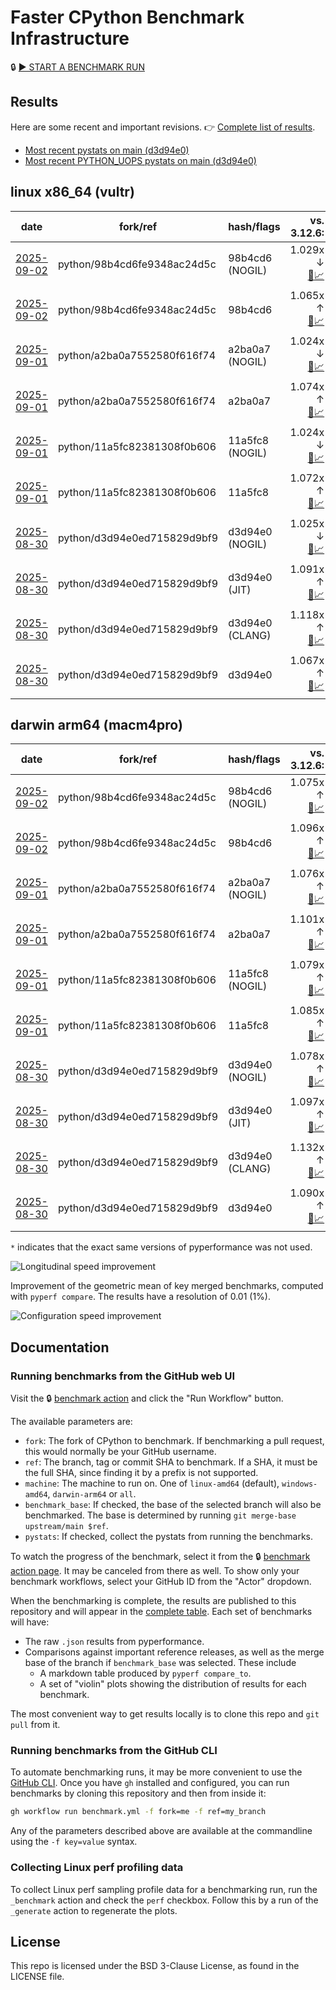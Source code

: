 # Faster CPython Benchmark Infrastructure

🔒 [▶️ START A BENCHMARK RUN](../../actions/workflows/benchmark.yml)

## Results

Here are some recent and important revisions. 👉 [Complete list of results](RESULTS.md).

<!-- START table -->
- [Most recent  pystats on main (d3d94e0)](results/bm-20250830-3.15.0a0-d3d94e0/bm-20250830-vultr-x86_64-python-d3d94e0ed715829d9bf9-3.15.0a0-d3d94e0-pystats.md)
- [Most recent PYTHON_UOPS pystats on main (d3d94e0)](results/bm-20250830-3.15.0a0-d3d94e0-PYTHON_UOPS/bm-20250830-vultr-x86_64-python-d3d94e0ed715829d9bf9-3.15.0a0-d3d94e0-pystats.md)

## linux x86_64 (vultr)
| date | fork/ref | hash/flags | vs. 3.12.6: | vs. 3.13.0rc2: | vs. base: |
| --- | --- | --- | ---: | ---: | ---: |
| [2025-09-02](results/bm-20250902-3.15.0a0-98b4cd6-NOGIL) | python/98b4cd6fe9348ac24d5c | 98b4cd6 (NOGIL) | 1.029x ↓<br>[📄](results/bm-20250902-3.15.0a0-98b4cd6-NOGIL/bm-20250902-vultr-x86_64-python-98b4cd6fe9348ac24d5c-3.15.0a0-98b4cd6-vs-3.12.6.md)[📈](results/bm-20250902-3.15.0a0-98b4cd6-NOGIL/bm-20250902-vultr-x86_64-python-98b4cd6fe9348ac24d5c-3.15.0a0-98b4cd6-vs-3.12.6.svg) | 1.061x ↓<br>[📄](results/bm-20250902-3.15.0a0-98b4cd6-NOGIL/bm-20250902-vultr-x86_64-python-98b4cd6fe9348ac24d5c-3.15.0a0-98b4cd6-vs-3.13.0rc2.md)[📈](results/bm-20250902-3.15.0a0-98b4cd6-NOGIL/bm-20250902-vultr-x86_64-python-98b4cd6fe9348ac24d5c-3.15.0a0-98b4cd6-vs-3.13.0rc2.svg) | 1.094x ↓<br>[📄](results/bm-20250902-3.15.0a0-98b4cd6-NOGIL/bm-20250902-vultr-x86_64-python-98b4cd6fe9348ac24d5c-3.15.0a0-98b4cd6-vs-base.md)[📈](results/bm-20250902-3.15.0a0-98b4cd6-NOGIL/bm-20250902-vultr-x86_64-python-98b4cd6fe9348ac24d5c-3.15.0a0-98b4cd6-vs-base.svg)[🧠](results/bm-20250902-3.15.0a0-98b4cd6-NOGIL/bm-20250902-vultr-x86_64-python-98b4cd6fe9348ac24d5c-3.15.0a0-98b4cd6-vs-base-mem.svg) |
| [2025-09-02](results/bm-20250902-3.15.0a0-98b4cd6) | python/98b4cd6fe9348ac24d5c | 98b4cd6 | 1.065x ↑<br>[📄](results/bm-20250902-3.15.0a0-98b4cd6/bm-20250902-vultr-x86_64-python-98b4cd6fe9348ac24d5c-3.15.0a0-98b4cd6-vs-3.12.6.md)[📈](results/bm-20250902-3.15.0a0-98b4cd6/bm-20250902-vultr-x86_64-python-98b4cd6fe9348ac24d5c-3.15.0a0-98b4cd6-vs-3.12.6.svg) | 1.029x ↑<br>[📄](results/bm-20250902-3.15.0a0-98b4cd6/bm-20250902-vultr-x86_64-python-98b4cd6fe9348ac24d5c-3.15.0a0-98b4cd6-vs-3.13.0rc2.md)[📈](results/bm-20250902-3.15.0a0-98b4cd6/bm-20250902-vultr-x86_64-python-98b4cd6fe9348ac24d5c-3.15.0a0-98b4cd6-vs-3.13.0rc2.svg) |  |
| [2025-09-01](results/bm-20250901-3.15.0a0-a2ba0a7-NOGIL) | python/a2ba0a7552580f616f74 | a2ba0a7 (NOGIL) | 1.024x ↓<br>[📄](results/bm-20250901-3.15.0a0-a2ba0a7-NOGIL/bm-20250901-vultr-x86_64-python-a2ba0a7552580f616f74-3.15.0a0-a2ba0a7-vs-3.12.6.md)[📈](results/bm-20250901-3.15.0a0-a2ba0a7-NOGIL/bm-20250901-vultr-x86_64-python-a2ba0a7552580f616f74-3.15.0a0-a2ba0a7-vs-3.12.6.svg) | 1.057x ↓<br>[📄](results/bm-20250901-3.15.0a0-a2ba0a7-NOGIL/bm-20250901-vultr-x86_64-python-a2ba0a7552580f616f74-3.15.0a0-a2ba0a7-vs-3.13.0rc2.md)[📈](results/bm-20250901-3.15.0a0-a2ba0a7-NOGIL/bm-20250901-vultr-x86_64-python-a2ba0a7552580f616f74-3.15.0a0-a2ba0a7-vs-3.13.0rc2.svg) | 1.097x ↓<br>[📄](results/bm-20250901-3.15.0a0-a2ba0a7-NOGIL/bm-20250901-vultr-x86_64-python-a2ba0a7552580f616f74-3.15.0a0-a2ba0a7-vs-base.md)[📈](results/bm-20250901-3.15.0a0-a2ba0a7-NOGIL/bm-20250901-vultr-x86_64-python-a2ba0a7552580f616f74-3.15.0a0-a2ba0a7-vs-base.svg)[🧠](results/bm-20250901-3.15.0a0-a2ba0a7-NOGIL/bm-20250901-vultr-x86_64-python-a2ba0a7552580f616f74-3.15.0a0-a2ba0a7-vs-base-mem.svg) |
| [2025-09-01](results/bm-20250901-3.15.0a0-a2ba0a7) | python/a2ba0a7552580f616f74 | a2ba0a7 | 1.074x ↑<br>[📄](results/bm-20250901-3.15.0a0-a2ba0a7/bm-20250901-vultr-x86_64-python-a2ba0a7552580f616f74-3.15.0a0-a2ba0a7-vs-3.12.6.md)[📈](results/bm-20250901-3.15.0a0-a2ba0a7/bm-20250901-vultr-x86_64-python-a2ba0a7552580f616f74-3.15.0a0-a2ba0a7-vs-3.12.6.svg) | 1.038x ↑<br>[📄](results/bm-20250901-3.15.0a0-a2ba0a7/bm-20250901-vultr-x86_64-python-a2ba0a7552580f616f74-3.15.0a0-a2ba0a7-vs-3.13.0rc2.md)[📈](results/bm-20250901-3.15.0a0-a2ba0a7/bm-20250901-vultr-x86_64-python-a2ba0a7552580f616f74-3.15.0a0-a2ba0a7-vs-3.13.0rc2.svg) |  |
| [2025-09-01](results/bm-20250901-3.15.0a0-11a5fc8-NOGIL) | python/11a5fc82381308f0b606 | 11a5fc8 (NOGIL) | 1.024x ↓<br>[📄](results/bm-20250901-3.15.0a0-11a5fc8-NOGIL/bm-20250901-vultr-x86_64-python-11a5fc82381308f0b606-3.15.0a0-11a5fc8-vs-3.12.6.md)[📈](results/bm-20250901-3.15.0a0-11a5fc8-NOGIL/bm-20250901-vultr-x86_64-python-11a5fc82381308f0b606-3.15.0a0-11a5fc8-vs-3.12.6.svg) | 1.057x ↓<br>[📄](results/bm-20250901-3.15.0a0-11a5fc8-NOGIL/bm-20250901-vultr-x86_64-python-11a5fc82381308f0b606-3.15.0a0-11a5fc8-vs-3.13.0rc2.md)[📈](results/bm-20250901-3.15.0a0-11a5fc8-NOGIL/bm-20250901-vultr-x86_64-python-11a5fc82381308f0b606-3.15.0a0-11a5fc8-vs-3.13.0rc2.svg) | 1.096x ↓<br>[📄](results/bm-20250901-3.15.0a0-11a5fc8-NOGIL/bm-20250901-vultr-x86_64-python-11a5fc82381308f0b606-3.15.0a0-11a5fc8-vs-base.md)[📈](results/bm-20250901-3.15.0a0-11a5fc8-NOGIL/bm-20250901-vultr-x86_64-python-11a5fc82381308f0b606-3.15.0a0-11a5fc8-vs-base.svg)[🧠](results/bm-20250901-3.15.0a0-11a5fc8-NOGIL/bm-20250901-vultr-x86_64-python-11a5fc82381308f0b606-3.15.0a0-11a5fc8-vs-base-mem.svg) |
| [2025-09-01](results/bm-20250901-3.15.0a0-11a5fc8) | python/11a5fc82381308f0b606 | 11a5fc8 | 1.072x ↑<br>[📄](results/bm-20250901-3.15.0a0-11a5fc8/bm-20250901-vultr-x86_64-python-11a5fc82381308f0b606-3.15.0a0-11a5fc8-vs-3.12.6.md)[📈](results/bm-20250901-3.15.0a0-11a5fc8/bm-20250901-vultr-x86_64-python-11a5fc82381308f0b606-3.15.0a0-11a5fc8-vs-3.12.6.svg) | 1.036x ↑<br>[📄](results/bm-20250901-3.15.0a0-11a5fc8/bm-20250901-vultr-x86_64-python-11a5fc82381308f0b606-3.15.0a0-11a5fc8-vs-3.13.0rc2.md)[📈](results/bm-20250901-3.15.0a0-11a5fc8/bm-20250901-vultr-x86_64-python-11a5fc82381308f0b606-3.15.0a0-11a5fc8-vs-3.13.0rc2.svg) |  |
| [2025-08-30](results/bm-20250830-3.15.0a0-d3d94e0-NOGIL) | python/d3d94e0ed715829d9bf9 | d3d94e0 (NOGIL) | 1.025x ↓<br>[📄](results/bm-20250830-3.15.0a0-d3d94e0-NOGIL/bm-20250830-vultr-x86_64-python-d3d94e0ed715829d9bf9-3.15.0a0-d3d94e0-vs-3.12.6.md)[📈](results/bm-20250830-3.15.0a0-d3d94e0-NOGIL/bm-20250830-vultr-x86_64-python-d3d94e0ed715829d9bf9-3.15.0a0-d3d94e0-vs-3.12.6.svg) | 1.058x ↓<br>[📄](results/bm-20250830-3.15.0a0-d3d94e0-NOGIL/bm-20250830-vultr-x86_64-python-d3d94e0ed715829d9bf9-3.15.0a0-d3d94e0-vs-3.13.0rc2.md)[📈](results/bm-20250830-3.15.0a0-d3d94e0-NOGIL/bm-20250830-vultr-x86_64-python-d3d94e0ed715829d9bf9-3.15.0a0-d3d94e0-vs-3.13.0rc2.svg) | 1.092x ↓<br>[📄](results/bm-20250830-3.15.0a0-d3d94e0-NOGIL/bm-20250830-vultr-x86_64-python-d3d94e0ed715829d9bf9-3.15.0a0-d3d94e0-vs-base.md)[📈](results/bm-20250830-3.15.0a0-d3d94e0-NOGIL/bm-20250830-vultr-x86_64-python-d3d94e0ed715829d9bf9-3.15.0a0-d3d94e0-vs-base.svg)[🧠](results/bm-20250830-3.15.0a0-d3d94e0-NOGIL/bm-20250830-vultr-x86_64-python-d3d94e0ed715829d9bf9-3.15.0a0-d3d94e0-vs-base-mem.svg) |
| [2025-08-30](results/bm-20250830-3.15.0a0-d3d94e0-JIT) | python/d3d94e0ed715829d9bf9 | d3d94e0 (JIT) | 1.091x ↑<br>[📄](results/bm-20250830-3.15.0a0-d3d94e0-JIT/bm-20250830-vultr-x86_64-python-d3d94e0ed715829d9bf9-3.15.0a0-d3d94e0-vs-3.12.6.md)[📈](results/bm-20250830-3.15.0a0-d3d94e0-JIT/bm-20250830-vultr-x86_64-python-d3d94e0ed715829d9bf9-3.15.0a0-d3d94e0-vs-3.12.6.svg) | 1.055x ↑<br>[📄](results/bm-20250830-3.15.0a0-d3d94e0-JIT/bm-20250830-vultr-x86_64-python-d3d94e0ed715829d9bf9-3.15.0a0-d3d94e0-vs-3.13.0rc2.md)[📈](results/bm-20250830-3.15.0a0-d3d94e0-JIT/bm-20250830-vultr-x86_64-python-d3d94e0ed715829d9bf9-3.15.0a0-d3d94e0-vs-3.13.0rc2.svg) | 1.019x ↑<br>[📄](results/bm-20250830-3.15.0a0-d3d94e0-JIT/bm-20250830-vultr-x86_64-python-d3d94e0ed715829d9bf9-3.15.0a0-d3d94e0-vs-base.md)[📈](results/bm-20250830-3.15.0a0-d3d94e0-JIT/bm-20250830-vultr-x86_64-python-d3d94e0ed715829d9bf9-3.15.0a0-d3d94e0-vs-base.svg)[🧠](results/bm-20250830-3.15.0a0-d3d94e0-JIT/bm-20250830-vultr-x86_64-python-d3d94e0ed715829d9bf9-3.15.0a0-d3d94e0-vs-base-mem.svg) |
| [2025-08-30](results/bm-20250830-3.15.0a0-d3d94e0-CLANG) | python/d3d94e0ed715829d9bf9 | d3d94e0 (CLANG) | 1.118x ↑<br>[📄](results/bm-20250830-3.15.0a0-d3d94e0-CLANG/bm-20250830-vultr-x86_64-python-d3d94e0ed715829d9bf9-3.15.0a0-d3d94e0-vs-3.12.6.md)[📈](results/bm-20250830-3.15.0a0-d3d94e0-CLANG/bm-20250830-vultr-x86_64-python-d3d94e0ed715829d9bf9-3.15.0a0-d3d94e0-vs-3.12.6.svg) | 1.081x ↑<br>[📄](results/bm-20250830-3.15.0a0-d3d94e0-CLANG/bm-20250830-vultr-x86_64-python-d3d94e0ed715829d9bf9-3.15.0a0-d3d94e0-vs-3.13.0rc2.md)[📈](results/bm-20250830-3.15.0a0-d3d94e0-CLANG/bm-20250830-vultr-x86_64-python-d3d94e0ed715829d9bf9-3.15.0a0-d3d94e0-vs-3.13.0rc2.svg) | 1.044x ↑<br>[📄](results/bm-20250830-3.15.0a0-d3d94e0-CLANG/bm-20250830-vultr-x86_64-python-d3d94e0ed715829d9bf9-3.15.0a0-d3d94e0-vs-base.md)[📈](results/bm-20250830-3.15.0a0-d3d94e0-CLANG/bm-20250830-vultr-x86_64-python-d3d94e0ed715829d9bf9-3.15.0a0-d3d94e0-vs-base.svg)[🧠](results/bm-20250830-3.15.0a0-d3d94e0-CLANG/bm-20250830-vultr-x86_64-python-d3d94e0ed715829d9bf9-3.15.0a0-d3d94e0-vs-base-mem.svg) |
| [2025-08-30](results/bm-20250830-3.15.0a0-d3d94e0) | python/d3d94e0ed715829d9bf9 | d3d94e0 | 1.067x ↑<br>[📄](results/bm-20250830-3.15.0a0-d3d94e0/bm-20250830-vultr-x86_64-python-d3d94e0ed715829d9bf9-3.15.0a0-d3d94e0-vs-3.12.6.md)[📈](results/bm-20250830-3.15.0a0-d3d94e0/bm-20250830-vultr-x86_64-python-d3d94e0ed715829d9bf9-3.15.0a0-d3d94e0-vs-3.12.6.svg) | 1.032x ↑<br>[📄](results/bm-20250830-3.15.0a0-d3d94e0/bm-20250830-vultr-x86_64-python-d3d94e0ed715829d9bf9-3.15.0a0-d3d94e0-vs-3.13.0rc2.md)[📈](results/bm-20250830-3.15.0a0-d3d94e0/bm-20250830-vultr-x86_64-python-d3d94e0ed715829d9bf9-3.15.0a0-d3d94e0-vs-3.13.0rc2.svg) |  |

## darwin arm64 (macm4pro)
| date | fork/ref | hash/flags | vs. 3.12.6: | vs. 3.13.0rc2: | vs. base: |
| --- | --- | --- | ---: | ---: | ---: |
| [2025-09-02](results/bm-20250902-3.15.0a0-98b4cd6-NOGIL) | python/98b4cd6fe9348ac24d5c | 98b4cd6 (NOGIL) | 1.075x ↑<br>[📄](results/bm-20250902-3.15.0a0-98b4cd6-NOGIL/bm-20250902-macm4pro-arm64-python-98b4cd6fe9348ac24d5c-3.15.0a0-98b4cd6-vs-3.12.6.md)[📈](results/bm-20250902-3.15.0a0-98b4cd6-NOGIL/bm-20250902-macm4pro-arm64-python-98b4cd6fe9348ac24d5c-3.15.0a0-98b4cd6-vs-3.12.6.svg) | 1.003x ↓<br>[📄](results/bm-20250902-3.15.0a0-98b4cd6-NOGIL/bm-20250902-macm4pro-arm64-python-98b4cd6fe9348ac24d5c-3.15.0a0-98b4cd6-vs-3.13.0rc2.md)[📈](results/bm-20250902-3.15.0a0-98b4cd6-NOGIL/bm-20250902-macm4pro-arm64-python-98b4cd6fe9348ac24d5c-3.15.0a0-98b4cd6-vs-3.13.0rc2.svg) | 1.022x ↓<br>[📄](results/bm-20250902-3.15.0a0-98b4cd6-NOGIL/bm-20250902-macm4pro-arm64-python-98b4cd6fe9348ac24d5c-3.15.0a0-98b4cd6-vs-base.md)[📈](results/bm-20250902-3.15.0a0-98b4cd6-NOGIL/bm-20250902-macm4pro-arm64-python-98b4cd6fe9348ac24d5c-3.15.0a0-98b4cd6-vs-base.svg)[🧠](results/bm-20250902-3.15.0a0-98b4cd6-NOGIL/bm-20250902-macm4pro-arm64-python-98b4cd6fe9348ac24d5c-3.15.0a0-98b4cd6-vs-base-mem.svg) |
| [2025-09-02](results/bm-20250902-3.15.0a0-98b4cd6) | python/98b4cd6fe9348ac24d5c | 98b4cd6 | 1.096x ↑<br>[📄](results/bm-20250902-3.15.0a0-98b4cd6/bm-20250902-macm4pro-arm64-python-98b4cd6fe9348ac24d5c-3.15.0a0-98b4cd6-vs-3.12.6.md)[📈](results/bm-20250902-3.15.0a0-98b4cd6/bm-20250902-macm4pro-arm64-python-98b4cd6fe9348ac24d5c-3.15.0a0-98b4cd6-vs-3.12.6.svg) | 1.017x ↑<br>[📄](results/bm-20250902-3.15.0a0-98b4cd6/bm-20250902-macm4pro-arm64-python-98b4cd6fe9348ac24d5c-3.15.0a0-98b4cd6-vs-3.13.0rc2.md)[📈](results/bm-20250902-3.15.0a0-98b4cd6/bm-20250902-macm4pro-arm64-python-98b4cd6fe9348ac24d5c-3.15.0a0-98b4cd6-vs-3.13.0rc2.svg) |  |
| [2025-09-01](results/bm-20250901-3.15.0a0-a2ba0a7-NOGIL) | python/a2ba0a7552580f616f74 | a2ba0a7 (NOGIL) | 1.076x ↑<br>[📄](results/bm-20250901-3.15.0a0-a2ba0a7-NOGIL/bm-20250901-macm4pro-arm64-python-a2ba0a7552580f616f74-3.15.0a0-a2ba0a7-vs-3.12.6.md)[📈](results/bm-20250901-3.15.0a0-a2ba0a7-NOGIL/bm-20250901-macm4pro-arm64-python-a2ba0a7552580f616f74-3.15.0a0-a2ba0a7-vs-3.12.6.svg) | 1.001x ↓<br>[📄](results/bm-20250901-3.15.0a0-a2ba0a7-NOGIL/bm-20250901-macm4pro-arm64-python-a2ba0a7552580f616f74-3.15.0a0-a2ba0a7-vs-3.13.0rc2.md)[📈](results/bm-20250901-3.15.0a0-a2ba0a7-NOGIL/bm-20250901-macm4pro-arm64-python-a2ba0a7552580f616f74-3.15.0a0-a2ba0a7-vs-3.13.0rc2.svg) | 1.024x ↓<br>[📄](results/bm-20250901-3.15.0a0-a2ba0a7-NOGIL/bm-20250901-macm4pro-arm64-python-a2ba0a7552580f616f74-3.15.0a0-a2ba0a7-vs-base.md)[📈](results/bm-20250901-3.15.0a0-a2ba0a7-NOGIL/bm-20250901-macm4pro-arm64-python-a2ba0a7552580f616f74-3.15.0a0-a2ba0a7-vs-base.svg)[🧠](results/bm-20250901-3.15.0a0-a2ba0a7-NOGIL/bm-20250901-macm4pro-arm64-python-a2ba0a7552580f616f74-3.15.0a0-a2ba0a7-vs-base-mem.svg) |
| [2025-09-01](results/bm-20250901-3.15.0a0-a2ba0a7) | python/a2ba0a7552580f616f74 | a2ba0a7 | 1.101x ↑<br>[📄](results/bm-20250901-3.15.0a0-a2ba0a7/bm-20250901-macm4pro-arm64-python-a2ba0a7552580f616f74-3.15.0a0-a2ba0a7-vs-3.12.6.md)[📈](results/bm-20250901-3.15.0a0-a2ba0a7/bm-20250901-macm4pro-arm64-python-a2ba0a7552580f616f74-3.15.0a0-a2ba0a7-vs-3.12.6.svg) | 1.021x ↑<br>[📄](results/bm-20250901-3.15.0a0-a2ba0a7/bm-20250901-macm4pro-arm64-python-a2ba0a7552580f616f74-3.15.0a0-a2ba0a7-vs-3.13.0rc2.md)[📈](results/bm-20250901-3.15.0a0-a2ba0a7/bm-20250901-macm4pro-arm64-python-a2ba0a7552580f616f74-3.15.0a0-a2ba0a7-vs-3.13.0rc2.svg) |  |
| [2025-09-01](results/bm-20250901-3.15.0a0-11a5fc8-NOGIL) | python/11a5fc82381308f0b606 | 11a5fc8 (NOGIL) | 1.079x ↑<br>[📄](results/bm-20250901-3.15.0a0-11a5fc8-NOGIL/bm-20250901-macm4pro-arm64-python-11a5fc82381308f0b606-3.15.0a0-11a5fc8-vs-3.12.6.md)[📈](results/bm-20250901-3.15.0a0-11a5fc8-NOGIL/bm-20250901-macm4pro-arm64-python-11a5fc82381308f0b606-3.15.0a0-11a5fc8-vs-3.12.6.svg) | 1.000x ↑<br>[📄](results/bm-20250901-3.15.0a0-11a5fc8-NOGIL/bm-20250901-macm4pro-arm64-python-11a5fc82381308f0b606-3.15.0a0-11a5fc8-vs-3.13.0rc2.md)[📈](results/bm-20250901-3.15.0a0-11a5fc8-NOGIL/bm-20250901-macm4pro-arm64-python-11a5fc82381308f0b606-3.15.0a0-11a5fc8-vs-3.13.0rc2.svg) | 1.008x ↓<br>[📄](results/bm-20250901-3.15.0a0-11a5fc8-NOGIL/bm-20250901-macm4pro-arm64-python-11a5fc82381308f0b606-3.15.0a0-11a5fc8-vs-base.md)[📈](results/bm-20250901-3.15.0a0-11a5fc8-NOGIL/bm-20250901-macm4pro-arm64-python-11a5fc82381308f0b606-3.15.0a0-11a5fc8-vs-base.svg)[🧠](results/bm-20250901-3.15.0a0-11a5fc8-NOGIL/bm-20250901-macm4pro-arm64-python-11a5fc82381308f0b606-3.15.0a0-11a5fc8-vs-base-mem.svg) |
| [2025-09-01](results/bm-20250901-3.15.0a0-11a5fc8) | python/11a5fc82381308f0b606 | 11a5fc8 | 1.085x ↑<br>[📄](results/bm-20250901-3.15.0a0-11a5fc8/bm-20250901-macm4pro-arm64-python-11a5fc82381308f0b606-3.15.0a0-11a5fc8-vs-3.12.6.md)[📈](results/bm-20250901-3.15.0a0-11a5fc8/bm-20250901-macm4pro-arm64-python-11a5fc82381308f0b606-3.15.0a0-11a5fc8-vs-3.12.6.svg) | 1.006x ↑<br>[📄](results/bm-20250901-3.15.0a0-11a5fc8/bm-20250901-macm4pro-arm64-python-11a5fc82381308f0b606-3.15.0a0-11a5fc8-vs-3.13.0rc2.md)[📈](results/bm-20250901-3.15.0a0-11a5fc8/bm-20250901-macm4pro-arm64-python-11a5fc82381308f0b606-3.15.0a0-11a5fc8-vs-3.13.0rc2.svg) |  |
| [2025-08-30](results/bm-20250830-3.15.0a0-d3d94e0-NOGIL) | python/d3d94e0ed715829d9bf9 | d3d94e0 (NOGIL) | 1.078x ↑<br>[📄](results/bm-20250830-3.15.0a0-d3d94e0-NOGIL/bm-20250830-macm4pro-arm64-python-d3d94e0ed715829d9bf9-3.15.0a0-d3d94e0-vs-3.12.6.md)[📈](results/bm-20250830-3.15.0a0-d3d94e0-NOGIL/bm-20250830-macm4pro-arm64-python-d3d94e0ed715829d9bf9-3.15.0a0-d3d94e0-vs-3.12.6.svg) | 1.000x ↑<br>[📄](results/bm-20250830-3.15.0a0-d3d94e0-NOGIL/bm-20250830-macm4pro-arm64-python-d3d94e0ed715829d9bf9-3.15.0a0-d3d94e0-vs-3.13.0rc2.md)[📈](results/bm-20250830-3.15.0a0-d3d94e0-NOGIL/bm-20250830-macm4pro-arm64-python-d3d94e0ed715829d9bf9-3.15.0a0-d3d94e0-vs-3.13.0rc2.svg) | 1.013x ↓<br>[📄](results/bm-20250830-3.15.0a0-d3d94e0-NOGIL/bm-20250830-macm4pro-arm64-python-d3d94e0ed715829d9bf9-3.15.0a0-d3d94e0-vs-base.md)[📈](results/bm-20250830-3.15.0a0-d3d94e0-NOGIL/bm-20250830-macm4pro-arm64-python-d3d94e0ed715829d9bf9-3.15.0a0-d3d94e0-vs-base.svg)[🧠](results/bm-20250830-3.15.0a0-d3d94e0-NOGIL/bm-20250830-macm4pro-arm64-python-d3d94e0ed715829d9bf9-3.15.0a0-d3d94e0-vs-base-mem.svg) |
| [2025-08-30](results/bm-20250830-3.15.0a0-d3d94e0-JIT) | python/d3d94e0ed715829d9bf9 | d3d94e0 (JIT) | 1.097x ↑<br>[📄](results/bm-20250830-3.15.0a0-d3d94e0-JIT/bm-20250830-macm4pro-arm64-python-d3d94e0ed715829d9bf9-3.15.0a0-d3d94e0-vs-3.12.6.md)[📈](results/bm-20250830-3.15.0a0-d3d94e0-JIT/bm-20250830-macm4pro-arm64-python-d3d94e0ed715829d9bf9-3.15.0a0-d3d94e0-vs-3.12.6.svg) | 1.017x ↑<br>[📄](results/bm-20250830-3.15.0a0-d3d94e0-JIT/bm-20250830-macm4pro-arm64-python-d3d94e0ed715829d9bf9-3.15.0a0-d3d94e0-vs-3.13.0rc2.md)[📈](results/bm-20250830-3.15.0a0-d3d94e0-JIT/bm-20250830-macm4pro-arm64-python-d3d94e0ed715829d9bf9-3.15.0a0-d3d94e0-vs-3.13.0rc2.svg) | 1.007x ↑<br>[📄](results/bm-20250830-3.15.0a0-d3d94e0-JIT/bm-20250830-macm4pro-arm64-python-d3d94e0ed715829d9bf9-3.15.0a0-d3d94e0-vs-base.md)[📈](results/bm-20250830-3.15.0a0-d3d94e0-JIT/bm-20250830-macm4pro-arm64-python-d3d94e0ed715829d9bf9-3.15.0a0-d3d94e0-vs-base.svg)[🧠](results/bm-20250830-3.15.0a0-d3d94e0-JIT/bm-20250830-macm4pro-arm64-python-d3d94e0ed715829d9bf9-3.15.0a0-d3d94e0-vs-base-mem.svg) |
| [2025-08-30](results/bm-20250830-3.15.0a0-d3d94e0-CLANG) | python/d3d94e0ed715829d9bf9 | d3d94e0 (CLANG) | 1.132x ↑<br>[📄](results/bm-20250830-3.15.0a0-d3d94e0-CLANG/bm-20250830-macm4pro-arm64-python-d3d94e0ed715829d9bf9-3.15.0a0-d3d94e0-vs-3.12.6.md)[📈](results/bm-20250830-3.15.0a0-d3d94e0-CLANG/bm-20250830-macm4pro-arm64-python-d3d94e0ed715829d9bf9-3.15.0a0-d3d94e0-vs-3.12.6.svg) | 1.050x ↑<br>[📄](results/bm-20250830-3.15.0a0-d3d94e0-CLANG/bm-20250830-macm4pro-arm64-python-d3d94e0ed715829d9bf9-3.15.0a0-d3d94e0-vs-3.13.0rc2.md)[📈](results/bm-20250830-3.15.0a0-d3d94e0-CLANG/bm-20250830-macm4pro-arm64-python-d3d94e0ed715829d9bf9-3.15.0a0-d3d94e0-vs-3.13.0rc2.svg) | 1.041x ↑<br>[📄](results/bm-20250830-3.15.0a0-d3d94e0-CLANG/bm-20250830-macm4pro-arm64-python-d3d94e0ed715829d9bf9-3.15.0a0-d3d94e0-vs-base.md)[📈](results/bm-20250830-3.15.0a0-d3d94e0-CLANG/bm-20250830-macm4pro-arm64-python-d3d94e0ed715829d9bf9-3.15.0a0-d3d94e0-vs-base.svg)[🧠](results/bm-20250830-3.15.0a0-d3d94e0-CLANG/bm-20250830-macm4pro-arm64-python-d3d94e0ed715829d9bf9-3.15.0a0-d3d94e0-vs-base-mem.svg) |
| [2025-08-30](results/bm-20250830-3.15.0a0-d3d94e0) | python/d3d94e0ed715829d9bf9 | d3d94e0 | 1.090x ↑<br>[📄](results/bm-20250830-3.15.0a0-d3d94e0/bm-20250830-macm4pro-arm64-python-d3d94e0ed715829d9bf9-3.15.0a0-d3d94e0-vs-3.12.6.md)[📈](results/bm-20250830-3.15.0a0-d3d94e0/bm-20250830-macm4pro-arm64-python-d3d94e0ed715829d9bf9-3.15.0a0-d3d94e0-vs-3.12.6.svg) | 1.011x ↑<br>[📄](results/bm-20250830-3.15.0a0-d3d94e0/bm-20250830-macm4pro-arm64-python-d3d94e0ed715829d9bf9-3.15.0a0-d3d94e0-vs-3.13.0rc2.md)[📈](results/bm-20250830-3.15.0a0-d3d94e0/bm-20250830-macm4pro-arm64-python-d3d94e0ed715829d9bf9-3.15.0a0-d3d94e0-vs-3.13.0rc2.svg) |  |


<!-- END table -->

`*` indicates that the exact same versions of pyperformance was not used.

![Longitudinal speed improvement](/longitudinal.svg)

Improvement of the geometric mean of key merged benchmarks, computed with `pyperf compare`.
The results have a resolution of 0.01 (1%).

![Configuration speed improvement](/configs.svg)

## Documentation

### Running benchmarks from the GitHub web UI

Visit the 🔒 [benchmark action](../../actions/workflows/benchmark.yml) and click the "Run Workflow" button.

The available parameters are:

- `fork`: The fork of CPython to benchmark.
  If benchmarking a pull request, this would normally be your GitHub username.
- `ref`: The branch, tag or commit SHA to benchmark.
  If a SHA, it must be the full SHA, since finding it by a prefix is not supported.
- `machine`: The machine to run on.
  One of `linux-amd64` (default), `windows-amd64`, `darwin-arm64` or `all`.
- `benchmark_base`: If checked, the base of the selected branch will also be benchmarked.
  The base is determined by running `git merge-base upstream/main $ref`.
- `pystats`: If checked, collect the pystats from running the benchmarks.

To watch the progress of the benchmark, select it from the 🔒 [benchmark action page](../../actions/workflows/benchmark.yml).
It may be canceled from there as well.
To show only your benchmark workflows, select your GitHub ID from the "Actor" dropdown.

When the benchmarking is complete, the results are published to this repository and will appear in the [complete table](RESULTS.md).
Each set of benchmarks will have:

- The raw `.json` results from pyperformance.
- Comparisons against important reference releases, as well as the merge base of the branch if `benchmark_base` was selected. These include
  - A markdown table produced by `pyperf compare_to`.
  - A set of "violin" plots showing the distribution of results for each benchmark.

The most convenient way to get results locally is to clone this repo and `git pull` from it.

### Running benchmarks from the GitHub CLI

To automate benchmarking runs, it may be more convenient to use the [GitHub CLI](https://cli.github.com/).
Once you have `gh` installed and configured, you can run benchmarks by cloning this repository and then from inside it:

```bash session
gh workflow run benchmark.yml -f fork=me -f ref=my_branch
```

Any of the parameters described above are available at the commandline using the `-f key=value` syntax.

### Collecting Linux perf profiling data

To collect Linux perf sampling profile data for a benchmarking run, run the `_benchmark` action and check the `perf` checkbox.
Follow this by a run of the `_generate` action to regenerate the plots.

## License

This repo is licensed under the BSD 3-Clause License, as found in the LICENSE file.

